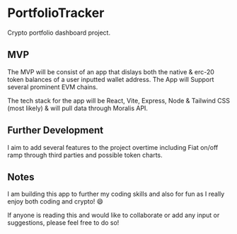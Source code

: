 # PortfolioTracker
Crypto portfolio dashboard project.

## MVP ##

The MVP will be consist of an app that dislays both the native & erc-20 token balances of a user inputted wallet address. The App will Support several prominent EVM chains.

The tech stack for the app will be React, Vite, Express, Node & Tailwind CSS (most likely) & will pull data through Moralis API.

## Further Development ## 

I aim to add several features to the project overtime including Fiat on/off ramp through third parties and possible token charts.

## Notes ##

I am building this app to further my coding skills and also for fun as I really enjoy both coding and crypto! 😄

If anyone is reading this and would like to collaborate or add any input or suggestions, please feel free to do so! 
